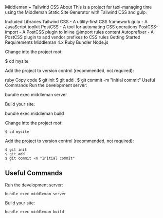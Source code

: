 Middleman + Tailwind CSS
About
This is a project for taxi-managing time using the Middleman Static Site Generator with Tailwind CSS and gulp.

Included Libraries
Tailwind CSS - A utility-first CSS framework
gulp - A JavaScript toolkit
PostCSS - A tool for automating CSS operations
PostCSS-import - A PostCSS plugin to inline @import rules content
Autoprefixer - A PostCSS plugin to add vendor prefixes to CSS rules
Getting Started
Requirements
Middleman 4.x
Ruby
Bundler
Node.js

Change into the project root:

$ cd mysite

Add the project to version control (recommended, not required):

ruby
Copy code
$ git init
$ git add .
$ git commit -m "Initial commit"
Useful Commands
Run the development server:

bundle exec middleman server

Build your site:

bundle exec middleman build

Change into the project root:

`$ cd mysite`

Add the project to version control (recommended, not required):

```
$ git init
$ git add .
$ git commit -m "Initial commit"
```

## Useful Commands

Run the development server:

`bundle exec middleman server`

Build your site:

`bundle exec middleman build`

